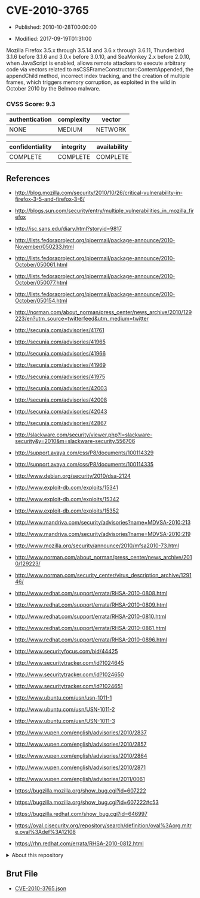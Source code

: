 # CVE-2010-3765

- Published: 2010-10-28T00:00:00

- Modified: 2017-09-19T01:31:00

Mozilla Firefox 3.5.x through 3.5.14 and 3.6.x through 3.6.11, Thunderbird 3.1.6 before 3.1.6 and 3.0.x before 3.0.10, and SeaMonkey 2.x before 2.0.10, when JavaScript is enabled, allows remote attackers to execute arbitrary code via vectors related to nsCSSFrameConstructor::ContentAppended, the appendChild method, incorrect index tracking, and the creation of multiple frames, which triggers memory corruption, as exploited in the wild in October 2010 by the Belmoo malware.

### CVSS Score: **9.3**

| authentication | complexity | vector |
| --- | --- | --- |
| NONE | MEDIUM | NETWORK |

| confidentiality | integrity | availability |
| --- | --- | --- |
| COMPLETE | COMPLETE | COMPLETE |

## References

* http://blog.mozilla.com/security/2010/10/26/critical-vulnerability-in-firefox-3-5-and-firefox-3-6/

* http://blogs.sun.com/security/entry/multiple_vulnerabilities_in_mozilla_firefox

* http://isc.sans.edu/diary.html?storyid=9817

* http://lists.fedoraproject.org/pipermail/package-announce/2010-November/050233.html

* http://lists.fedoraproject.org/pipermail/package-announce/2010-October/050061.html

* http://lists.fedoraproject.org/pipermail/package-announce/2010-October/050077.html

* http://lists.fedoraproject.org/pipermail/package-announce/2010-October/050154.html

* http://norman.com/about_norman/press_center/news_archive/2010/129223/en?utm_source=twitterfeed&utm_medium=twitter

* http://secunia.com/advisories/41761

* http://secunia.com/advisories/41965

* http://secunia.com/advisories/41966

* http://secunia.com/advisories/41969

* http://secunia.com/advisories/41975

* http://secunia.com/advisories/42003

* http://secunia.com/advisories/42008

* http://secunia.com/advisories/42043

* http://secunia.com/advisories/42867

* http://slackware.com/security/viewer.php?l=slackware-security&y=2010&m=slackware-security.556706

* http://support.avaya.com/css/P8/documents/100114329

* http://support.avaya.com/css/P8/documents/100114335

* http://www.debian.org/security/2010/dsa-2124

* http://www.exploit-db.com/exploits/15341

* http://www.exploit-db.com/exploits/15342

* http://www.exploit-db.com/exploits/15352

* http://www.mandriva.com/security/advisories?name=MDVSA-2010:213

* http://www.mandriva.com/security/advisories?name=MDVSA-2010:219

* http://www.mozilla.org/security/announce/2010/mfsa2010-73.html

* http://www.norman.com/about_norman/press_center/news_archive/2010/129223/

* http://www.norman.com/security_center/virus_description_archive/129146/

* http://www.redhat.com/support/errata/RHSA-2010-0808.html

* http://www.redhat.com/support/errata/RHSA-2010-0809.html

* http://www.redhat.com/support/errata/RHSA-2010-0810.html

* http://www.redhat.com/support/errata/RHSA-2010-0861.html

* http://www.redhat.com/support/errata/RHSA-2010-0896.html

* http://www.securityfocus.com/bid/44425

* http://www.securitytracker.com/id?1024645

* http://www.securitytracker.com/id?1024650

* http://www.securitytracker.com/id?1024651

* http://www.ubuntu.com/usn/usn-1011-1

* http://www.ubuntu.com/usn/USN-1011-2

* http://www.ubuntu.com/usn/USN-1011-3

* http://www.vupen.com/english/advisories/2010/2837

* http://www.vupen.com/english/advisories/2010/2857

* http://www.vupen.com/english/advisories/2010/2864

* http://www.vupen.com/english/advisories/2010/2871

* http://www.vupen.com/english/advisories/2011/0061

* https://bugzilla.mozilla.org/show_bug.cgi?id=607222

* https://bugzilla.mozilla.org/show_bug.cgi?id=607222#c53

* https://bugzilla.redhat.com/show_bug.cgi?id=646997

* https://oval.cisecurity.org/repository/search/definition/oval%3Aorg.mitre.oval%3Adef%3A12108

* https://rhn.redhat.com/errata/RHSA-2010-0812.html

<details>
<summary>About this repository</summary> 

  This repository is part of the project [Live Hack CVE](https://github.com/Live-Hack-CVE). Main website can be found [www.live-hack.org](https://www.live-hack.org) 
  
  Made by [Sn0wAlice](https://github.com/Sn0wAlice) for the people that care about security and need to have a feed of the latest CVEs. Hope you enjoy it, don't forget to star the repo and follow me on [Twitter](https://twitter.com/Sn0wAlice) and [Github](https://github.com/Sn0wAlice). And that is my [personnal website](https://www.alice-snow.me/)

  - [Home Page](https://github.com/Live-Hack-CVE)
  - [Framework](https://github.com/Live-Hack-CVE/cve-framework)
  - [CVE database](https://github.com/Live-Hack-CVE/full_database)
  - [Changelog](https://github.com/Live-Hack-CVE/Changelog)
</details>

## Brut File

* [CVE-2010-3765.json](https://raw.githubusercontent.com/Live-Hack-CVE/full_database/main/cves/2010/CVE-2010-3765.json)

